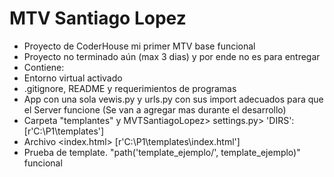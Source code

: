 # MTV Santiago Lopez

- Proyecto de CoderHouse mi primer MTV base funcional
- Proyecto no terminado aún (max 3 dias) y por ende no es para entregar
- Contiene:
- Entorno virtual activado
- .gitignore, README y requerimientos de programas
- App con una sola vewis.py y urls.py <home> con sus import adecuados para que  el Server funcione (Se van a agregar mas durante el desarrollo)
- Carpeta "templantes" y MVTSantiagoLopez> settings.py> 'DIRS': [r'C:\P1\templates']
- Archivo <index.html> [r'C:\P1\templates\index.html']
- Prueba de template. "path('template_ejemplo/', template_ejemplo)" funcional
